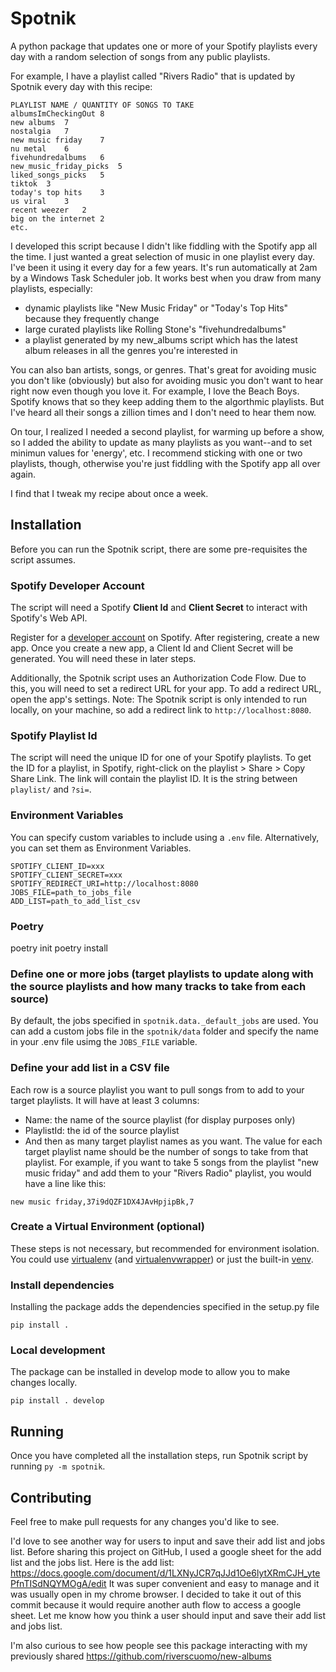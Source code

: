 # Spotnik

A python package that updates one or more of your Spotify playlists every day with a random selection of songs from any public playlists. 

For example, I have a playlist called "Rivers Radio" that is updated by Spotnik every day with this recipe:
    
    PLAYLIST NAME / QUANTITY OF SONGS TO TAKE
    albumsImCheckingOut	8
    new albums	7
    nostalgia	7
    new music friday	7
    nu metal	6
    fivehundredalbums	6
    new_music_friday_picks	5
    liked_songs_picks	5
    tiktok	3
    today's top hits	3
    us viral	3
    recent weezer	2
    big on the internet	2
    etc.
    
I developed this script because I didn't like fiddling with the Spotify app all the time. I just wanted a great selection of music in one playlist every day. I've been it using it every day for a few years. It's run automatically at 2am by a Windows Task Scheduler job. It works best when you draw from many playlists, especially:

- dynamic playlists like "New Music Friday" or "Today's Top Hits" because they frequently change
- large curated playlists like Rolling Stone's "fivehundredalbums"
- a playlist generated by my new_albums script which has the latest album releases in all the genres you're interested in  

You can also ban artists, songs, or genres. That's great for avoiding music you don't like (obviously) but also for avoiding music you don't want to hear right now even though you love it. For example, I love the Beach Boys. Spotify knows that so they keep adding them to the algorthmic playlists. But I've heard all their songs a zillion times and I don't need to hear them now.

On tour, I realized I needed a second playlist, for warming up before a show, so I added the ability to update as many playlists as you want--and to set minimun values for 'energy', etc. I recommend sticking with one or two playlists, though, otherwise you're just fiddling with the Spotify app all over again.

I find that I tweak my recipe about once a week.

## Installation

Before you can run the Spotnik script, there are some pre-requisites the script assumes.

### Spotify Developer Account

The script will need a Spotify **Client Id** and **Client Secret** to interact with Spotify's Web API.

Register for a [developer account](https://developer.spotify.com) on Spotify. After registering, create a new app. Once you create a new app, a Client Id and Client Secret will be generated. You will need these in later steps.

Additionally, the Spotnik script uses an Authorization Code Flow. Due to this, you will need to set a redirect URL for your app. To add a redirect URL, open the app's settings. Note: The Spotnik script is only intended to run locally, on your machine, so add a redirect link to `http://localhost:8080`.

### Spotify Playlist Id

The script will need the unique ID for one of your Spotify playlists. To get the ID for a playlist, in Spotify, right-click on the playlist > Share > Copy Share Link. The link will contain the playlist ID. It is the string between `playlist/` and `?si=`.

### Environment Variables

You can specify custom variables to include using a `.env` file.  Alternatively, you can set them as Environment Variables.

```
SPOTIFY_CLIENT_ID=xxx
SPOTIFY_CLIENT_SECRET=xxx
SPOTIFY_REDIRECT_URI=http://localhost:8080
JOBS_FILE=path_to_jobs_file
ADD_LIST=path_to_add_list_csv
```
### Poetry
poetry init
poetry install

### Define one or more jobs (target playlists to update along with the source playlists and how many tracks to take from each source)
By default, the jobs specified in `spotnik.data._default_jobs` are used.  You can add a custom jobs file in the `spotnik/data` folder and specify the name in your .env file usimg the `JOBS_FILE` variable.   

### Define your add list in a CSV file
Each row is a source playlist you want to pull songs from to add to your target playlists. It will have at least 3 columns:
- Name: the name of the source playlist (for display purposes only)
- PlaylistId: the id of the source playlist
- And then as many target playlist names as you want. The value for each target playlist name should be the number of songs to take from that playlist.  For example, if you want to take 5 songs from the playlist "new music friday" and add them to your "Rivers Radio" playlist, you would have a line like this:

```new music friday,37i9dQZF1DX4JAvHpjipBk,7```


### Create a Virtual Environment (optional)

These steps is not necessary, but recommended for environment isolation. You could use [virtualenv](https://virtualenv.pypa.io/en/latest/installation.html) (and [virtualenvwrapper](https://virtualenvwrapper.readthedocs.io/en/latest/index.html)) or just the built-in [venv](https://docs.python.org/3/library/venv.html).

### Install dependencies

Installing the package adds the dependencies specified in the setup.py file

```
pip install .
```

### Local development

The package can be installed in develop mode to allow you to make changes locally.

`pip install . develop`  

## Running

Once you have completed all the installation steps, run Spotnik script by running `py -m spotnik`.


## Contributing
Feel free to make pull requests for any changes you'd like to see.  

I'd love to see another way for users to input and save their add list and jobs list.
Before sharing this project on GitHub, I used a google sheet for the add list and the jobs list. Here is the add list:
https://docs.google.com/document/d/1LXNyJCR7qJJd1Oe6lytXRmCJH_ytePfnTISdNQYMOgA/edit
It was super convenient and easy to manage and it was usually open in my chrome browser. I decided to take it out of this commit because it would require another auth flow to access a google sheet.
Let me know how you think a user should input and save their add list and jobs list.

I'm also curious to see how people see this package interacting with my previously shared https://github.com/riverscuomo/new-albums
